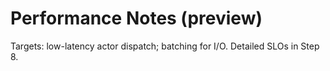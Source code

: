 # Performance Notes (preview)
Targets: low-latency actor dispatch; batching for I/O. Detailed SLOs in Step 8.
